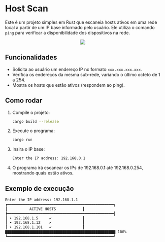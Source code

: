# Host Scan

Este é um projeto simples em Rust que escaneia hosts ativos em uma rede local a partir de um IP base informado pelo usuário. Ele utiliza o comando `ping` para verificar a disponibilidade dos dispositivos na rede.

<div align="center">
    <img src=https://github.com/user-attachments/assets/bfd3d04b-81e3-41b7-a6e9-85f5292dc973>
</div>

## Funcionalidades

- Solicita ao usuário um endereço IP no formato `xxx.xxx.xxx.xxx`.
- Verifica os endereços da mesma sub-rede, variando o último octeto de 1 a 254.
- Mostra os hosts que estão ativos (respondem ao ping).

## Como rodar

1. Compile o projeto:
   ```bash
   cargo build --release
    ```

2. Execute o programa:
   ```bash
   cargo run
   ```

3. Insira o IP base:
   ```bash
   Enter the IP address: 192.168.0.1
   ``` 

4. O programa irá escanear os IPs de 192.168.0.1 até 192.168.0.254, mostrando quais estão ativos.

## Exemplo de execução

```bash
Enter the IP address: 192.168.1.1
┏━━━━━━━━━━━━━━━━━━━━━━━━━━━━━━━━━━━━━━━━━━━━━━━━┓
┃		   ACTIVE HOSTS			   ┃
┣━━━━━━━━━━━━━━━━━━━━━━━━━━━━━━━━━━━━━━━━━━━━━━━━┫
┃ ➤ 192.168.1.5     ✔			   ┃
┃ ➤ 192.168.1.12    ✔			   ┃
┃ ➤ 192.168.1.101   ✔			   ┃
▇▇▇▇▇▇▇▇▇▇▇▇▇▇▇▇▇▇▇▇▇▇▇▇▇▇▇▇▇▇▇▇▇▇▇▇▇▇▇▇▇▇▇▇▇▇▇▇▇▇ 100%
┗━━━━━━━━━━━━━━━━━━━━━━━━━━━━━━━━━━━━━━━━━━━━━━━━┛
``` 
